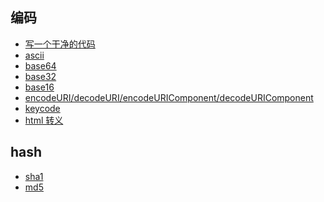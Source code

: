 ## 编码

- [写一个干净的代码](/code/codeRule.html)
- [ascii](/code/ascii.html)
- [base64](/code/base64.html)
- [base32]()
- [base16]()
- [encodeURI/decodeURI/encodeURIComponent/decodeURIComponent](/code/encode&decode.html)
- [keycode](/code/keycode.html)
- [html 转义](/code/htmlCode.html)

## hash

- [sha1](/code/sha1.html)
- [md5](/code/md5.html)
